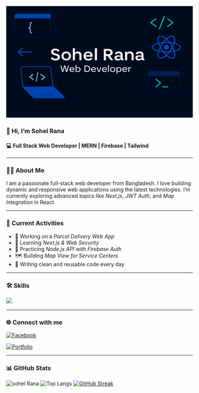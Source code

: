  <img src="https://github.com/sohelrana6105/sohelrana6105/blob/main/Github-banner.png" width="1200" height="300" alt="Project Banner">




### 👋 Hi, I’m Sohel Rana
#### 💻 Full Stack Web Developer | MERN | Firebase | Tailwind

---

### 🧑‍💼 About Me
I am a passionate full-stack web developer from Bangladesh. I love building dynamic and responsive web applications using the latest technologies. I’m currently exploring advanced topics like *Next.js*, *JWT Auth*, and *Map Integration* in React.

---

### 🚀 Current Activities
- 🔭 Working on a *Parcel Delivery Web App*
- 🌱 Learning *Next.js & Web Security*
- 🧪 Practicing *Node.js API with Firebase Auth*
- 🗺️ Building *Map View for Service Centers*
- 📘 Writing clean and reusable code every day

---

### 🛠️ Skills

<p align="left">
  <img src="https://skillicons.dev/icons?i=html,css,js,react,nodejs,express,firebase,mongodb,tailwind,github,vscode" />
</p>

---

### 🌐 Connect with me

[![Facebook](https://img.shields.io/badge/Facebook-1877F2?logo=facebook&logoColor=white&style=for-the-badge)]([https://www.facebook.com/mdmostafakamal.kamal.589](https://www.facebook.com/sohel.sohel.605107))

[![Portfolio](https://img.shields.io/badge/Portfolio-000?style=for-the-badge&logo=firefox)](https://your-portfolio-link.com)

---

### 📊 GitHub Stats
![sohel Rana]([https://github-readme-stats.vercel.app/api?username=devmostafakamal&show_icons=true&theme=tokyonight](https://github.com/sohelrana6105))
![Top Langs](https://github-readme-stats.vercel.app/api/top-langs/?username=devmostafakamal&layout=compact&theme=tokyonight)
[![GitHub Streak](https://streak-stats.demolab.com/?user=devmostafakamal&theme=tokyonight)](https://git.io/streak-stats)
